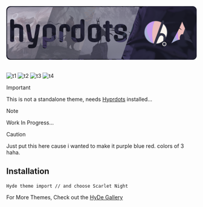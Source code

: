 <div align = center><img src="https://raw.githubusercontent.com/prasanthrangan/hyprdots/main/Source/assets/hyprdots_banner.png"><br><br></div>

![t1](./Screenshots/Rofi.png)
![t2](./Screenshots/Selection.png)
![t3](./Screenshots/Apps.png)
![t4](./Screenshots/Folders.png)

> [!IMPORTANT]
> This is not a standalone theme, needs [Hyprdots](https://github.com/prasanthrangan/hyprdots) installed...

> [!NOTE]
> Work In Progress...

> [!CAUTION]
> Just put this here cause i wanted to make it purple blue red. colors of 3 haha.

## Installation

```sh
Hyde theme import // and choose Scarlet Night
```

For More Themes, Check out the [HyDe Gallery](https://github.com/kRHYME7/denv-gallery)